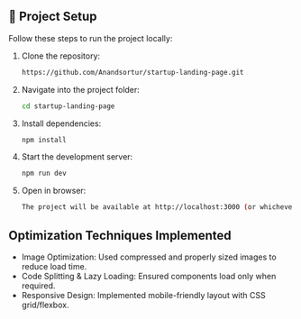 ## 🚀 Project Setup  
Follow these steps to run the project locally:  

1. Clone the repository:
   
   ```bash
   https://github.com/Anandsortur/startup-landing-page.git
2. Navigate into the project folder:
   
   ```bash
   cd startup-landing-page
3. Install dependencies:  

   ```bash
   npm install
5. Start the development server:

   ```bash
   npm run dev
6. Open in browser:  

   ```bash
   The project will be available at http://localhost:3000 (or whichever port Vite/React uses).

## Optimization Techniques Implemented

- Image Optimization: Used compressed and properly sized images to reduce load time.
- Code Splitting & Lazy Loading: Ensured components load only when required.
- Responsive Design: Implemented mobile-friendly layout with CSS grid/flexbox.

